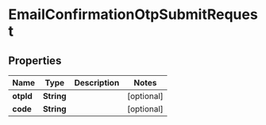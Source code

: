 

# EmailConfirmationOtpSubmitRequest


## Properties

| Name | Type | Description | Notes |
|------------ | ------------- | ------------- | -------------|
|**otpId** | **String** |  |  [optional] |
|**code** | **String** |  |  [optional] |



